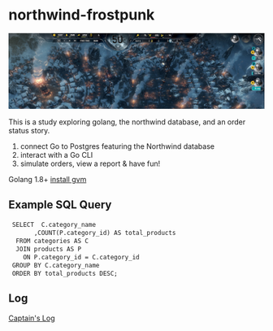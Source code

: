 # northwind-frostpunk
<img src="frostpunk.png" />

This is a study exploring golang, the northwind database, and an order status story.  

1. connect Go to Postgres featuring the Northwind database
2. interact with a Go CLI 
3. simulate orders, view a report & have fun!

Golang 1.8+ [install gvm](https://jimkang.medium.com/install-go-on-mac-with-homebrew-5fa421fc55f5)

## Example SQL Query 

``` 
 SELECT  C.category_name
       ,COUNT(P.category_id) AS total_products
  FROM categories AS C
  JOIN products AS P
    ON P.category_id = C.category_id
 GROUP BY C.category_name
 ORDER BY total_products DESC;
```
## Log

[Captain's Log](log/captainsLog.md)

